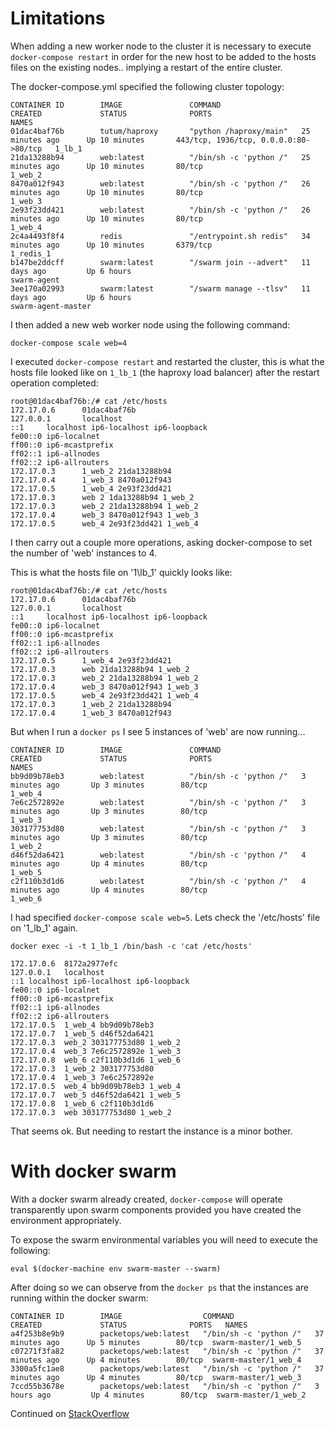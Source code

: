 # Limitations

When adding a new worker node to the cluster it is necessary to execute `docker-compose restart` in order for the new host to be 
added to the hosts files on the existing nodes.. implying a restart of the entire cluster.

The docker-compose.yml specified the following cluster topology:

```
CONTAINER ID        IMAGE               COMMAND                  CREATED             STATUS              PORTS                                   NAMES
01dac4baf76b        tutum/haproxy       "python /haproxy/main"   25 minutes ago      Up 10 minutes       443/tcp, 1936/tcp, 0.0.0.0:80->80/tcp   1_lb_1
21da13288b94        web:latest          "/bin/sh -c 'python /"   25 minutes ago      Up 10 minutes       80/tcp                                  1_web_2
8470a012f943        web:latest          "/bin/sh -c 'python /"   26 minutes ago      Up 10 minutes       80/tcp                                  1_web_3
2e93f23dd421        web:latest          "/bin/sh -c 'python /"   26 minutes ago      Up 10 minutes       80/tcp                                  1_web_4
2c4a4493f8f4        redis               "/entrypoint.sh redis"   34 minutes ago      Up 10 minutes       6379/tcp                                1_redis_1
b147be2ddcff        swarm:latest        "/swarm join --advert"   11 days ago         Up 6 hours                                                  swarm-agent
3ee170a02993        swarm:latest        "/swarm manage --tlsv"   11 days ago         Up 6 hours                                                  swarm-agent-master
```

I then added a new web worker node using the following command:

```
docker-compose scale web=4
```

I executed `docker-compose restart` and restarted the cluster, this is what the hosts file looked like on `1_lb_1` (the haproxy load balancer)
after the restart operation completed:

```
root@01dac4baf76b:/# cat /etc/hosts 
172.17.0.6      01dac4baf76b
127.0.0.1       localhost
::1     localhost ip6-localhost ip6-loopback
fe00::0 ip6-localnet
ff00::0 ip6-mcastprefix
ff02::1 ip6-allnodes
ff02::2 ip6-allrouters
172.17.0.3      1_web_2 21da13288b94
172.17.0.4      1_web_3 8470a012f943
172.17.0.5      1_web_4 2e93f23dd421
172.17.0.3      web 2 1da13288b94 1_web_2
172.17.0.3      web_2 21da13288b94 1_web_2
172.17.0.4      web_3 8470a012f943 1_web_3
172.17.0.5      web_4 2e93f23dd421 1_web_4
```

I then carry out a couple more operations, asking docker-compose to set the number of 'web' instances to 4.

This is what the hosts file on '1\lb\_1' quickly looks like:

```
root@01dac4baf76b:/# cat /etc/hosts 
172.17.0.6      01dac4baf76b
127.0.0.1       localhost
::1     localhost ip6-localhost ip6-loopback
fe00::0 ip6-localnet
ff00::0 ip6-mcastprefix
ff02::1 ip6-allnodes
ff02::2 ip6-allrouters
172.17.0.5      1_web_4 2e93f23dd421
172.17.0.3      web 21da13288b94 1_web_2
172.17.0.3      web_2 21da13288b94 1_web_2
172.17.0.4      web_3 8470a012f943 1_web_3
172.17.0.5      web_4 2e93f23dd421 1_web_4
172.17.0.3      1_web_2 21da13288b94
172.17.0.4      1_web_3 8470a012f943
```

But when I run a `docker ps` I see 5 instances of 'web' are now running...

```
CONTAINER ID        IMAGE               COMMAND                  CREATED             STATUS              PORTS                                   NAMES
bb9d09b78eb3        web:latest          "/bin/sh -c 'python /"   3 minutes ago       Up 3 minutes        80/tcp                                  1_web_4
7e6c2572892e        web:latest          "/bin/sh -c 'python /"   3 minutes ago       Up 3 minutes        80/tcp                                  1_web_3
303177753d80        web:latest          "/bin/sh -c 'python /"   3 minutes ago       Up 3 minutes        80/tcp                                  1_web_2
d46f52da6421        web:latest          "/bin/sh -c 'python /"   4 minutes ago       Up 4 minutes        80/tcp                                  1_web_5
c2f110b3d1d6        web:latest          "/bin/sh -c 'python /"   4 minutes ago       Up 4 minutes        80/tcp                                  1_web_6
```

I had specified `docker-compose scale web=5`. Lets check the '/etc/hosts' file on '1_lb_1' again.

```
docker exec -i -t 1_lb_1 /bin/bash -c 'cat /etc/hosts'
```

```
172.17.0.6	8172a2977efc
127.0.0.1	localhost
::1	localhost ip6-localhost ip6-loopback
fe00::0	ip6-localnet
ff00::0	ip6-mcastprefix
ff02::1	ip6-allnodes
ff02::2	ip6-allrouters
172.17.0.5	1_web_4 bb9d09b78eb3
172.17.0.7	1_web_5 d46f52da6421
172.17.0.3	web_2 303177753d80 1_web_2
172.17.0.4	web_3 7e6c2572892e 1_web_3
172.17.0.8	web_6 c2f110b3d1d6 1_web_6
172.17.0.3	1_web_2 303177753d80
172.17.0.4	1_web_3 7e6c2572892e
172.17.0.5	web_4 bb9d09b78eb3 1_web_4
172.17.0.7	web_5 d46f52da6421 1_web_5
172.17.0.8	1_web_6 c2f110b3d1d6
172.17.0.3	web 303177753d80 1_web_2
```

That seems ok. But needing to restart the instance is a minor bother. 


# With docker swarm

With a docker swarm already created, `docker-compose` will operate transparently upon swarm components provided
you have created the environment appropriately.

To expose the swarm environmental variables you will need to execute the following:

```
eval $(docker-machine env swarm-master --swarm)
```

After doing so we can observe from the `docker ps` that the instances are running within the docker swarm:

```
CONTAINER ID        IMAGE                  COMMAND                  CREATED             STATUS              PORTS   NAMES
a4f253b8e9b9        packetops/web:latest   "/bin/sh -c 'python /"   37 minutes ago      Up 5 minutes        80/tcp  swarm-master/1_web_5
c07271f3fa82        packetops/web:latest   "/bin/sh -c 'python /"   37 minutes ago      Up 4 minutes        80/tcp  swarm-master/1_web_4
3300a5fc1ae8        packetops/web:latest   "/bin/sh -c 'python /"   37 minutes ago      Up 4 minutes        80/tcp  swarm-master/1_web_3
7ccd55b3678e        packetops/web:latest   "/bin/sh -c 'python /"   3 hours ago         Up 4 minutes        80/tcp  swarm-master/1_web_2

```

Continued on [StackOverflow](http://stackoverflow.com/questions/35002493/docker-swarm-and-docker-compose-how-to-dynamically-add-nodes-and-have-them-resol)


